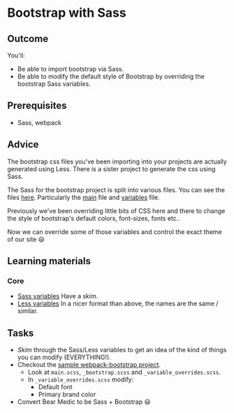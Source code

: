 # Bootstrap with Sass

## Outcome

You'll:

* Be able to import bootstrap via Sass.
* Be able to modify the default style of Bootstrap by overriding the bootstrap Sass variables.

## Prerequisites

* Sass, webpack

## Advice

The bootstrap css files you've been importing into your projects are actually generated using Less. There is a sister project to generate the css using Sass.

The Sass for the bootstrap project is split into various files. You can see the files [here](https://github.com/twbs/bootstrap-sass/tree/master/assets/stylesheets). Particularly the [main](https://github.com/twbs/bootstrap-sass/blob/master/assets/stylesheets/_bootstrap.scss) file and [variables](https://github.com/twbs/bootstrap-sass/blob/master/assets/stylesheets/bootstrap/_variables.scss) file.

Previously we've been overriding little bits of CSS here and there to change the style of bootstrap's default colors, font-sizes, fonts etc..

Now we can override some of those variables and control the exact theme of our site :smiley:

## Learning materials

### Core

* [Sass variables](https://github.com/twbs/bootstrap-sass/blob/master/assets/stylesheets/bootstrap/_variables.scss) Have a skim.
* [Less variables](http://getbootstrap.com/customize/#less-variables) In a nicer format than above, the names are the same / similar.

## Tasks

* *Skim* through the Sass/Less variables to get an idea of the kind of things you can modify (EVERYTHING!).
* Checkout the [sample webpack-bootstrap project](https://github.com/richardgill/webpack-bootstrap-seed).
  * Look at `main.scss`, `_bootstrap.scss` and `_variable_overrides.scss`.
  * In `_variable_overrides.scss` modify:
    * Default font
    * Primary brand color
* Convert Bear Medic to be Sass + Bootstrap :smiley:
